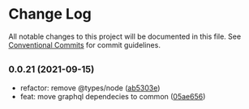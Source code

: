 # Change Log

All notable changes to this project will be documented in this file.
See [Conventional Commits](https://conventionalcommits.org) for commit guidelines.

## <small>0.0.21 (2021-09-15)</small>

* refactor: remove @types/node ([ab5303e](https://github.com/gmahechas/erp/commit/ab5303e))
* feat: move graphql dependecies to common ([05ae656](https://github.com/gmahechas/erp/commit/05ae656))
